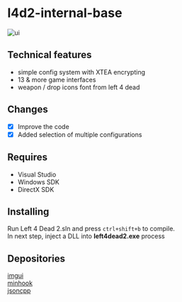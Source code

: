 # l4d2-internal-base
![ui](https://github.com/xastrix/l4d2-internal-base/blob/master/media/ui.png)
## Technical features
- simple config system with XTEA encrypting
- 13 & more game interfaces
- weapon / drop icons font from left 4 dead
## Changes
- [x] Improve the code
- [x] Added selection of multiple configurations
## Requires
- Visual Studio
- Windows SDK
- DirectX SDK
## Installing
Run Left 4 Dead 2.sln and press ```ctrl+shift+b``` to compile.  
In next step, inject a DLL into **left4dead2.exe** process
## Depositories
[imgui](https://github.com/ocornut/imgui)  
[minhook](https://github.com/TsudaKageyu/minhook)  
[jsoncpp](https://github.com/open-source-parsers/jsoncpp)
